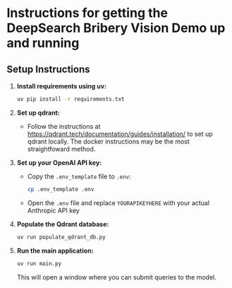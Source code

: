 # Instructions for getting the DeepSearch Bribery Vision Demo up and running

## Setup Instructions

1. **Install requirements using uv:**
   ```bash
   uv pip install -r requirements.txt
   ```

2. **Set up qdrant:**
   - Follow the instructions at https://qdrant.tech/documentation/guides/installation/ to set up qdrant locally. The docker instructions may be the most straightfoward method.

3. **Set up your OpenAI API key:**
   - Copy the `.env_template` file to `.env`:
     ```bash
     cp .env_template .env
     ```
   - Open the `.env` file and replace `YOURAPIKEYHERE` with your actual Anthropic API key

4. **Populate the Qdrant database:**
   ```bash
   uv run populate_qdrant_db.py
   ```

5. **Run the main application:**
   ```bash
   uv run main.py
   ```
   This will open a window where you can submit queries to the model. 